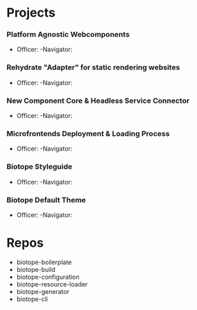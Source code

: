 # Projects

### Platform Agnostic Webcomponents
- Officer:
-Navigator:


### Rehydrate "Adapter" for static rendering websites
- Officer:
-Navigator:


### New Component Core & Headless Service Connector
- Officer:
-Navigator:


### Microfrontends Deployment & Loading Process
- Officer:
-Navigator:


### Biotope Styleguide
- Officer:
-Navigator:


### Biotope Default Theme
- Officer:
-Navigator:


# Repos

- biotope-boilerplate
- biotope-build
- biotope-configuration
- biotope-resource-loader
- biotope-generator
- biotope-cli
